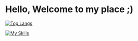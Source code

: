 <h1>Hello, Welcome to my place ;)</h1>

[![Top Langs](https://github-readme-stats.vercel.app/api/top-langs/?username=bladnoch&layout=compact&theme=vue-dark)](https://github.com/anuraghazra/github-readme-stats)

[![My Skills](https://skillicons.dev/icons?i=java,py,c,cpp,dart,flutter,r,idea)](https://skillicons.dev)

<!--주석-->
